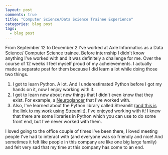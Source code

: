 ```yaml
---
layout: post
comments: true
title: "Computer Science/Data Science Trainee Experience"
categories: blog post
tags:
  - blog post
---
```


From September 12 to December 2 I've worked at Axle Informatics as a Data Science/ Computer Science trainee.
Before internship I didn't know anything I've worked with and it was definitely a challenge for me.
Over the course of 12 weeks I feel myself proud of my acheievements. I actually made a separate post for them because I did learn a lot while doing those two things.

1. I got to learn Python. A lot. And I underestimated Python before I got my hands on it, now I enjoy working with it.
2. I got to learn new about new things that I didn't even know that they exist. For example, a [Neuroglancer]() that I've worked with.
3. Also, I've learned about the Python library called Streamlit [(and this is the link to my work using Streamlit)](). I've enjoyed working with it! I knew that there are some libraries in Python which you can use to do some front end, but I've never worked with them.

I loved going to the office couple of times I've been there, I loved meeting people I've had to interact with (and everyone was so friendly and nice! And sometimes it felt like people in this company are like one big large family) and felt very sad that my time at this company has come to an end.
